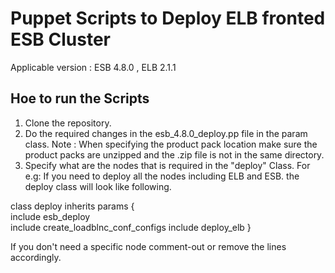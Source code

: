 Puppet Scripts to Deploy ELB fronted ESB Cluster
=================================================

Applicable version : ESB 4.8.0 , ELB 2.1.1

Hoe to run the Scripts
-----------------------

1.  Clone the repository.
2.  Do the required changes in the esb_4.8.0_deploy.pp  file in the param class.
  Note : When specifying the product pack location make sure the product packs are unzipped and the .zip file is not in the same directory.
3.  Specify what are the nodes that is required in the "deploy" Class. For e.g:
    If you need to deploy all the nodes including ELB and ESB. the deploy class will look like following.

class deploy inherits params { <br>
  include esb_deploy  <br>
  include create_loadblnc_conf_configs 
  include deploy_elb 
}

If you don't need a specific node comment-out or remove the lines accordingly.




  
